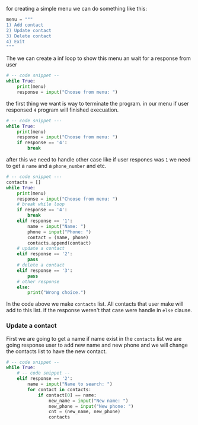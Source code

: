 
for creating a simple menu we can do something like this:

``` python
menu = """
1) Add contact
2) Update contact
3) Delete contact
4) Exit
"""

```

The we can create a inf loop to show this menu an wait for a response from user

``` python
# -- code snippet -- 
while True:
    print(menu)
    response = input("Choose from menu: ")
```

the first thing we want is way to terminate the program.
in our menu if user responsed `4` program will finished execuation.

```python
# -- code snippet ---
while True:
    print(menu)
    response = input("Choose from menu: ")
    if response == '4':
        break
```

after this we need to handle other case like if user respones was `1` we need to get a `name` and a `phone_number` and etc.


```python
# -- code snippet ---
contacts = []
while True:
    print(menu)
    response = input("Choose from menu: ")
    # break while loop
    if response == '4':
        break
    elif response == '1':
        name = input("Name: ")
        phone = input("Phone: ")
        contact = (name, phone)
        contacts.append(contact)
    # update a contact
    elif response == '2':
        pass
    # delete a contact
    elif response == '3':
        pass
    # other response
    else: 
        print("Wrong choice.")
```
In the code above we make `contacts` list. All contacts that user make will add to this list. if the response weren't that case were handle in `else` clause.

### Update a contact
First we are going to get a name if name exist in the `contacts` list we are going response user to add new name and new phone and we will change the contacts list to have the new contact.
```python
# -- code snippet -- 
while True:
    # -- code snippet -- 
    elif response == '2':
        name = input("Name to search: ")
        for contact in contacts:
            if contact[0] == name:
                new_name = input("New name: ")
                new_phone = input("New phone: ")
                cnt = (new_name, new_phone)
                contacts

            
```